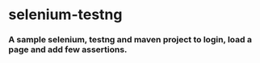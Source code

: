 # selenium-testng
### A sample selenium, testng and maven project to login, load a page and add few assertions.